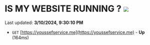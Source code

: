 # IS MY WEBSITE RUNNING ? [![](https://img.shields.io/static/v1?label=Sponsor&message=%E2%9D%A4&logo=GitHub&color=%23fe8e86)](https://github.com/sponsors/<username>)

Last updated: **3/10/2024, 9:30:10 PM**

- `GET` [https://youssefservice.me](https://youssefservice.me) - **Up** (164ms)
